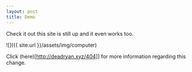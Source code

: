 ```yaml
---
layout: post
title: Demo
---
```


Check it out this site is still up and it even works too.

![]({{ site.url }}/assets/img/computer)

Click (here)[http://deadryan.xyz/404]] for more information regarding this change.